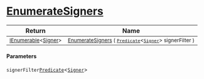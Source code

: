 # [EnumerateSigners](./DataSetLoader-100663921.md)



| Return | Name | 
| --- | --- | 
| <sub>[IEnumerable](https://docs.microsoft.com/en-us/dotnet/api/System.Collections.Generic.IEnumerable-1)\<[Signer](./../../Signer.md)></sub>| <sub>[EnumerateSigners](./DataSetLoader-100663921.md) ( [`Predicate`](https://docs.microsoft.com/en-us/dotnet/api/System.Predicate-1)\<[`Signer`](./../../Signer.md)> signerFilter )</sub>| <br>


#### Parameters
 `signerFilter`[`Predicate`](https://docs.microsoft.com/en-us/dotnet/api/System.Predicate-1)\<[`Signer`](./../../Signer.md)>